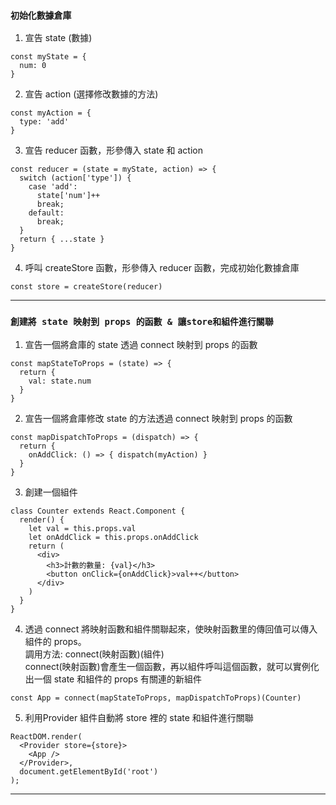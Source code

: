 ### `初始化數據倉庫`

1. 宣告 state (數據)

```
const myState = {
  num: 0
}
```

2. 宣告 action (選擇修改數據的方法)

```
const myAction = {
  type: 'add'
}
```

3. 宣告 reducer 函數，形參傳入 state 和 action

```
const reducer = (state = myState, action) => {
  switch (action['type']) {
    case 'add':
      state['num']++
      break;
    default:
      break;
  }
  return { ...state }
}
```

4. 呼叫 createStore 函數，形參傳入 reducer 函數，完成初始化數據倉庫

```
const store = createStore(reducer)
```

---

### `創建將 state 映射到 props 的函數 & 讓store和組件進行關聯`

1. 宣告一個將倉庫的 state 透過 connect 映射到 props 的函數

```
const mapStateToProps = (state) => {
  return {
    val: state.num
  }
}
```

2. 宣告一個將倉庫修改 state 的方法透過 connect 映射到 props 的函數

```
const mapDispatchToProps = (dispatch) => {
  return {
    onAddClick: () => { dispatch(myAction) }
  }
}
```

3. 創建一個組件

```
class Counter extends React.Component {
  render() {
    let val = this.props.val
    let onAddClick = this.props.onAddClick
    return (
      <div>
        <h3>計數的數量: {val}</h3>
        <button onClick={onAddClick}>val++</button>
      </div>
    )
  }
}
```

4. 透過 connect 將映射函數和組件關聯起來，使映射函數里的傳回值可以傳入組件的 props。  
   調用方法: connect(映射函數)(組件)  
   connect(映射函數)會產生一個函數，再以組件呼叫這個函數，就可以實例化出一個 state 和組件的 props 有關連的新組件

```
const App = connect(mapStateToProps, mapDispatchToProps)(Counter)
```

5. 利用Provider 組件自動將 store 裡的 state 和組件進行關聯

```
ReactDOM.render(
  <Provider store={store}>
    <App />
  </Provider>,
  document.getElementById('root')
);
```

---
